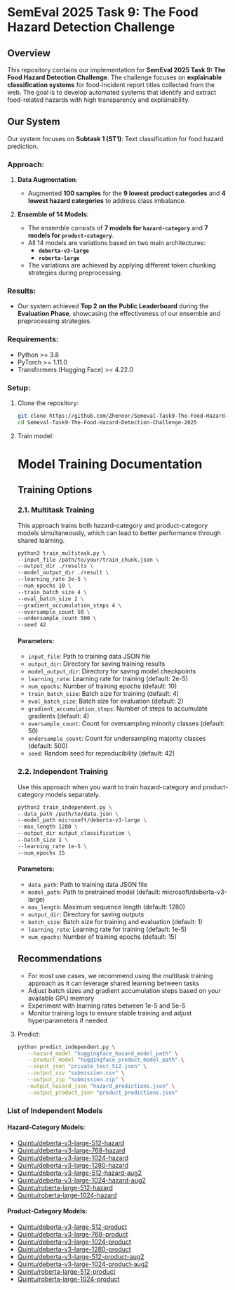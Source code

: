 # SemEval 2025 Task 9: The Food Hazard Detection Challenge

## Overview
This repository contains our implementation for **SemEval 2025 Task 9: The Food Hazard Detection Challenge**. The challenge focuses on **explainable classification systems** for food-incident report titles collected from the web. The goal is to develop automated systems that identify and extract food-related hazards with high transparency and explainability.

## Our System

Our system focuses on **Subtask 1 (ST1)**: Text classification for food hazard prediction.

### Approach:
1. **Data Augmentation**:
   - Augmented **100 samples** for the **9 lowest product categories** and **4 lowest hazard categories** to address class imbalance.

2. **Ensemble of 14 Models**:
   - The ensemble consists of **7 models for `hazard-category`** and **7 models for `product-category`**.
   - All 14 models are variations based on two main architectures:
     - **`deberta-v3-large`**
     - **`roberta-large`**
   - The variations are achieved by applying different token chunking strategies during preprocessing.  

### Results:
- Our system achieved **Top 2 on the Public Leaderboard** during the **Evaluation Phase**, showcasing the effectiveness of our ensemble and preprocessing strategies.


### Requirements:
- Python >= 3.8
- PyTorch >= 1.11.0
- Transformers (Hugging Face) >= 4.22.0

### Setup:
1. Clone the repository:
   ```bash
   git clone https://github.com/Zhennor/Semeval-Task9-The-Food-Hazard-Detection-Challenge-2025
   cd Semeval-Task9-The-Food-Hazard-Detection-Challenge-2025
2. Train model:
   # Model Training Documentation

   ## Training Options

   ### 2.1. Multitask Training 

   This approach trains both hazard-category and product-category models simultaneously, which can lead to better performance through shared learning.

   ```bash
   python3 train_multitask.py \
   --input_file /path/to/your/train_chunk.json \
   --output_dir ./results \
   --model_output_dir ./result \
   --learning_rate 2e-5 \
   --num_epochs 10 \
   --train_batch_size 4 \
   --eval_batch_size 2 \
   --gradient_accumulation_steps 4 \
   --oversample_count 50 \
   --undersample_count 500 \
   --seed 42
   ```

   #### Parameters:
   - `input_file`: Path to training data JSON file
   - `output_dir`: Directory for saving training results
   - `model_output_dir`: Directory for saving model checkpoints
   - `learning_rate`: Learning rate for training (default: 2e-5)
   - `num_epochs`: Number of training epochs (default: 10)
   - `train_batch_size`: Batch size for training (default: 4)
   - `eval_batch_size`: Batch size for evaluation (default: 2)
   - `gradient_accumulation_steps`: Number of steps to accumulate gradients (default: 4)
   - `oversample_count`: Count for oversampling minority classes (default: 50)
   - `undersample_count`: Count for undersampling majority classes (default: 500)
   - `seed`: Random seed for reproducibility (default: 42)

   ### 2.2. Independent Training

   Use this approach when you want to train hazard-category and product-category models separately.

   ```bash
   python3 train_independent.py \
   --data_path /path/to/data.json \
   --model_path microsoft/deberta-v3-large \
   --max_length 1280 \
   --output_dir output_classification \
   --batch_size 1 \
   --learning_rate 1e-5 \
   --num_epochs 15
   ```

   #### Parameters:
   - `data_path`: Path to training data JSON file
   - `model_path`: Path to pretrained model (default: microsoft/deberta-v3-large)
   - `max_length`: Maximum sequence length (default: 1280)
   - `output_dir`: Directory for saving outputs
   - `batch_size`: Batch size for training and evaluation (default: 1)
   - `learning_rate`: Learning rate for training (default: 1e-5)
   - `num_epochs`: Number of training epochs (default: 15)

   ## Recommendations

   - For most use cases, we recommend using the multitask training approach as it can leverage shared learning between tasks
   - Adjust batch sizes and gradient accumulation steps based on your available GPU memory
   - Experiment with learning rates between 1e-5 and 5e-5
   - Monitor training logs to ensure stable training and adjust hyperparameters if needed
3. Predict:
   ```bash
   python predict_independent.py \
      --hazard_model "huggingface_hazard_model_path" \
      --product_model "huggingface_product_model_path" \
      --input_json "private_test_512.json" \
      --output_csv "submission.csv" \
      --output_zip "submission.zip" \
      -output_hazard_json "hazard_predictions.json" \
      --output_product_json "product_predictions.json"
   

### List of Independent Models

#### Hazard-Category Models:
- [Quintu/deberta-v3-large-512-hazard](https://huggingface.co/Quintu/deberta-v3-large-512-hazard)
- [Quintu/deberta-v3-large-768-hazard](https://huggingface.co/Quintu/deberta-v3-large-768-hazard)
- [Quintu/deberta-v3-large-1024-hazard](https://huggingface.co/Quintu/deberta-v3-large-1024-hazard)
- [Quintu/deberta-v3-large-1280-hazard](https://huggingface.co/Quintu/deberta-v3-large-1280-hazard)
- [Quintu/deberta-v3-large-512-hazard-aug2](https://huggingface.co/Quintu/deberta-v3-large-512-hazard-aug2)
- [Quintu/deberta-v3-large-1024-hazard-aug2](https://huggingface.co/Quintu/deberta-v3-large-1024-hazard-aug2)
- [Quintu/roberta-large-512-hazard](https://huggingface.co/Quintu/roberta-large-512-hazard)
- [Quintu/roberta-large-1024-hazard](https://huggingface.co/Quintu/roberta-large-1024-hazard)

#### Product-Category Models:
- [Quintu/deberta-v3-large-512-product](https://huggingface.co/Quintu/deberta-v3-large-512-product)
- [Quintu/deberta-v3-large-768-product](https://huggingface.co/Quintu/deberta-v3-large-768-product)
- [Quintu/deberta-v3-large-1024-product](https://huggingface.co/Quintu/deberta-v3-large-1024-product)
- [Quintu/deberta-v3-large-1280-product](https://huggingface.co/Quintu/deberta-v3-large-1280-product)
- [Quintu/deberta-v3-large-512-product-aug2](https://huggingface.co/Quintu/deberta-v3-large-512-product-aug2)
- [Quintu/deberta-v3-large-1024-product-aug2](https://huggingface.co/Quintu/deberta-v3-large-1024-product-aug2)
- [Quintu/roberta-large-512-product](https://huggingface.co/Quintu/roberta-large-512-product)
- [Quintu/roberta-large-1024-product](https://huggingface.co/Quintu/roberta-large-1024-product)
